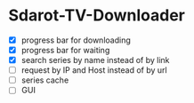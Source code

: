 # Sdarot-TV-Downloader

- [x] progress bar for downloading
- [x] progress bar for waiting
- [x] search series by name instead of by link
- [ ] request by IP and Host instead of by url
- [ ] series cache
- [ ] GUI
